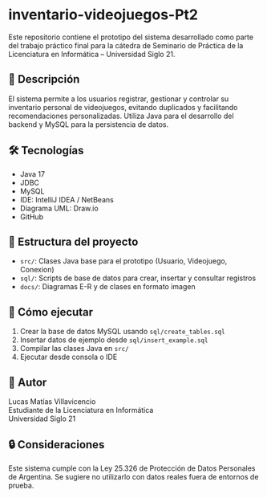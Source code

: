 # inventario-videojuegos-Pt2
Este repositorio contiene el prototipo del sistema desarrollado como parte del trabajo práctico final para la cátedra de Seminario de Práctica de la Licenciatura en Informática – Universidad Siglo 21.

## 📌 Descripción

El sistema permite a los usuarios registrar, gestionar y controlar su inventario personal de videojuegos, evitando duplicados y facilitando recomendaciones personalizadas. Utiliza Java para el desarrollo del backend y MySQL para la persistencia de datos.

## 🛠️ Tecnologías

- Java 17
- JDBC
- MySQL
- IDE: IntelliJ IDEA / NetBeans
- Diagrama UML: Draw.io
- GitHub

## 📁 Estructura del proyecto

- `src/`: Clases Java base para el prototipo (Usuario, Videojuego, Conexion)
- `sql/`: Scripts de base de datos para crear, insertar y consultar registros
- `docs/`: Diagramas E-R y de clases en formato imagen

## 🚀 Cómo ejecutar

1. Crear la base de datos MySQL usando `sql/create_tables.sql`
2. Insertar datos de ejemplo desde `sql/insert_example.sql`
3. Compilar las clases Java en `src/`
4. Ejecutar desde consola o IDE

## 👤 Autor

Lucas Matías Villavicencio  
Estudiante de la Licenciatura en Informática  
Universidad Siglo 21

## 🔒 Consideraciones

Este sistema cumple con la Ley 25.326 de Protección de Datos Personales de Argentina. Se sugiere no utilizarlo con datos reales fuera de entornos de prueba.

